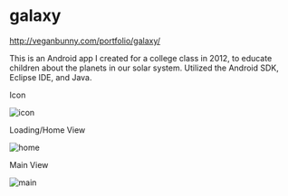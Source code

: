 galaxy
======

http://veganbunny.com/portfolio/galaxy/

This is an Android app I created for a college class in 2012, to educate children about the planets in our solar system. Utilized the Android SDK, Eclipse IDE, and Java.

Icon

![icon](http://veganbunny.com/portfolio/images/galaxy/icon.png)

Loading/Home View

![home](http://veganbunny.com/portfolio/images/galaxy/home.png)

Main View

![main](http://veganbunny.com/portfolio/images/galaxy/main.png)
